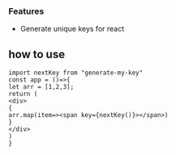 ### Features

- Generate unique keys for react

## how to use

```
import nextKey from "generate-my-key"
const app = ()=>{
let arr = [1,2,3];
return (
<div>
{
arr.map(item=><span key={nextKey()}></span>)
}
</div>
)
}
```
